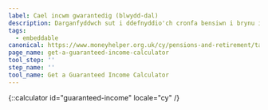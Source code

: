 ```yaml
---
label: Cael incwm gwarantedig (blwydd-dal)
description: Darganfyddwch sut i ddefnyddio'ch cronfa bensiwn i brynu incwm gwarantedig. Trefnwch apwyntiad Pension Wise heddiw.
tags:
  - embeddable
canonical: https://www.moneyhelper.org.uk/cy/pensions-and-retirement/taking-your-pension/guaranteed-retirement-income-annuities-explained
page_name: get-a-guaranteed-income-calculator
tool_step: ''
step_name: ''
tool_name: Get a Guaranteed Income Calculator
---
```


{::calculator id="guaranteed-income" locale="cy" /}
